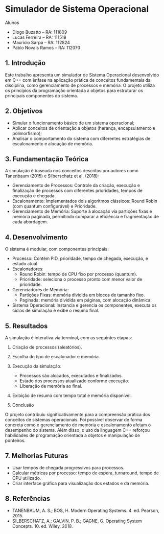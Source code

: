 # Simulador de Sistema Operacional

Alunos
- Diogo Buzatto – RA: 111809  
- Lucas Ferreira – RA: 111519  
- Mauricio Sarpa – RA: 112824  
- Pablo Novais Ramos – RA: 112070  

## 1. Introdução

Este trabalho apresenta um simulador de Sistema Operacional desenvolvido em C++ com ênfase na aplicação prática de conceitos fundamentais da disciplina, como gerenciamento de processos e memória. O projeto utiliza os princípios da programação orientada a objetos para estruturar os principais componentes do sistema.

## 2. Objetivos

- Simular o funcionamento básico de um sistema operacional;
- Aplicar conceitos de orientação a objetos (herança, encapsulamento e polimorfismo);
- Analisar o comportamento do sistema com diferentes estratégias de escalonamento e alocação de memória.

## 3. Fundamentação Teórica

A simulação é baseada nos conceitos descritos por autores como Tanenbaum (2015) e Silberschatz et al. (2018):

- Gerenciamento de Processos: Controle da criação, execução e finalização de processos com diferentes prioridades, tempos de execução e chegada.
- Escalonamento: Implementados dois algoritmos clássicos: Round Robin (com quantum configurável) e Prioridade.
- Gerenciamento de Memória: Suporte à alocação via partições fixas e memória paginada, permitindo comparar a eficiência e fragmentação de cada abordagem.

## 4. Desenvolvimento

O sistema é modular, com componentes principais:

- Processo: Contém PID, prioridade, tempo de chegada, execução, e estado atual.
- Escalonadores: 
  - Round Robin: tempo de CPU fixo por processo (quantum).
  - Prioridade: seleciona o processo pronto com menor valor de prioridade.
- Gerenciadores de Memória:
  - Partições Fixas: memória dividida em blocos de tamanho fixo.
  - Paginada: memória dividida em páginas, com alocação dinâmica.
- Sistema Operacional: Instancia e gerencia os componentes, executa os ciclos de simulação e exibe o resumo final.

## 5. Resultados

A simulação é interativa via terminal, com as seguintes etapas:

1. Criação de processos (aleatórios).
2. Escolha do tipo de escalonador e memória.
3. Execução da simulação:
   - Processos são alocados, executados e finalizados.
   - Estado dos processos atualizado conforme execução.
   - Liberação de memória ao final.
4. Exibição de resumo com tempo total e memória disponível.

6. Conclusão

O projeto contribuiu significativamente para a compreensão prática dos conceitos de sistemas operacionais. Foi possível observar de forma concreta como o gerenciamento de memória e escalonamento afetam o desempenho do sistema. Além disso, o uso da linguagem C++ reforçou habilidades de programação orientada a objetos e manipulação de ponteiros.

## 7. Melhorias Futuras

- Usar tempos de chegada progressivos para processos.
- Calcular métricas por processo: tempo de espera, turnaround, tempo de CPU utilizado.
- Criar interface gráfica para visualização dos estados e da memória.

## 8. Referências

- TANENBAUM, A. S.; BOS, H. Modern Operating Systems. 4. ed. Pearson, 2015.  
- SILBERSCHATZ, A.; GALVIN, P. B.; GAGNE, G. Operating System Concepts. 10. ed. Wiley, 2018.
